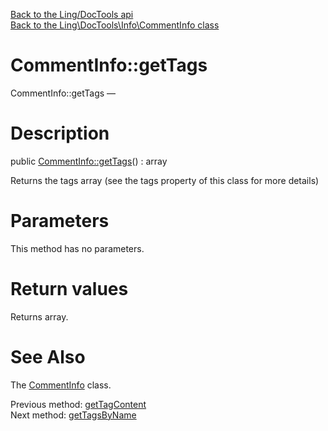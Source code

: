 [Back to the Ling/DocTools api](https://github.com/lingtalfi/DocTools/blob/master/doc/api/Ling/DocTools.md)<br>
[Back to the Ling\DocTools\Info\CommentInfo class](https://github.com/lingtalfi/DocTools/blob/master/doc/api/Ling/DocTools/Info/CommentInfo.md)


CommentInfo::getTags
================



CommentInfo::getTags — 




Description
================


public [CommentInfo::getTags](https://github.com/lingtalfi/DocTools/blob/master/doc/api/Ling/DocTools/Info/CommentInfo/getTags.md)() : array




Returns the tags array (see the tags property of this class for more details)




Parameters
================

This method has no parameters.


Return values
================

Returns array.








See Also
================

The [CommentInfo](https://github.com/lingtalfi/DocTools/blob/master/doc/api/Ling/DocTools/Info/CommentInfo.md) class.

Previous method: [getTagContent](https://github.com/lingtalfi/DocTools/blob/master/doc/api/Ling/DocTools/Info/CommentInfo/getTagContent.md)<br>Next method: [getTagsByName](https://github.com/lingtalfi/DocTools/blob/master/doc/api/Ling/DocTools/Info/CommentInfo/getTagsByName.md)<br>

